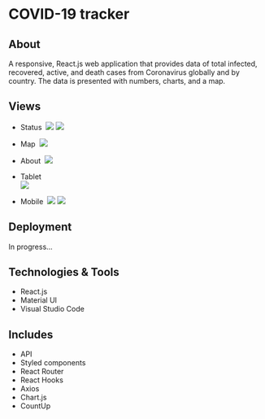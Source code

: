 # COVID-19 tracker

## About 

A responsive, React.js web application that provides data of total infected, recovered, active, and death cases from Coronavirus globally and by country. 
The data is presented with numbers, charts, and a map.

## Views

- Status&nbsp;
![](git-images/1.PNG)
![](git-images/2.PNG)

- Map&nbsp;
![](git-images/3.PNG) 

- About&nbsp;
![](git-images/4.PNG)

- Tablet&nbsp;  
![](git-images/5.PNG)

- Mobile&nbsp;
![](git-images/6.PNG)
![](git-images/7.PNG)

## Deployment
In progress...

## Technologies & Tools

- React.js
- Material UI
- Visual Studio Code

## Includes

- API 
- Styled components
- React Router
- React Hooks
- Axios
- Chart.js
- CountUp

